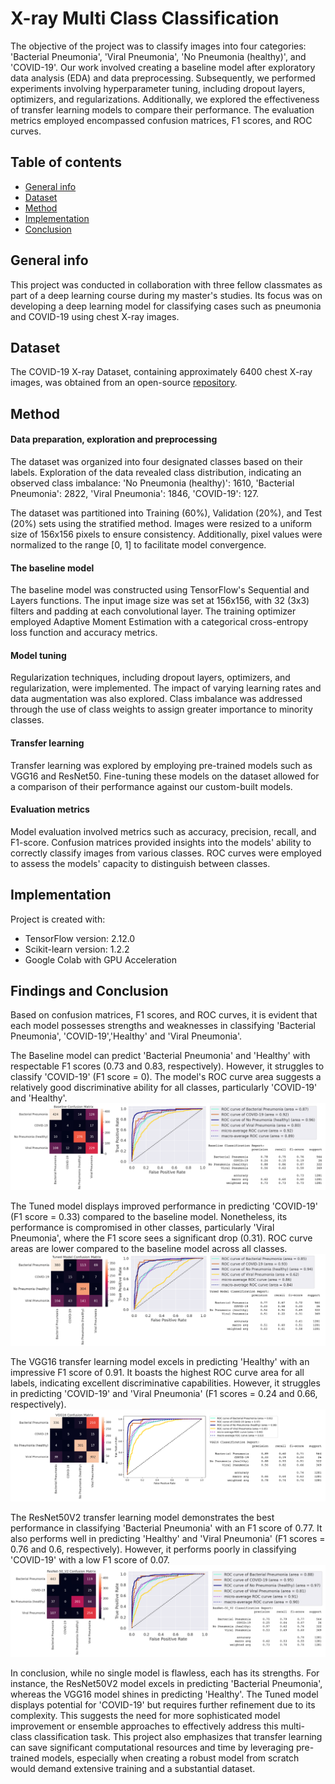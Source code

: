# X-ray Multi Class Classification
The objective of the project was to classify images into four categories: 'Bacterial Pneumonia', 'Viral Pneumonia', 'No Pneumonia (healthy)', and 'COVID-19'. Our work involved creating a baseline model after exploratory data analysis (EDA) and data preprocessing. Subsequently, we performed experiments involving hyperparameter tuning, including dropout layers, optimizers, and regularizations. Additionally, we explored the effectiveness of transfer learning models to compare their performance. The evaluation metrics employed encompassed confusion matrices, F1 scores, and ROC curves.


## Table of contents
* [General info](#General-info)
* [Dataset](#Dataset)
* [Method](#Method)
* [Implementation](#Implementation)
* [Conclusion](#Findings-and-conclusion)

## General info
This project was conducted in collaboration with three fellow classmates as part of a deep learning course during my master's studies. Its focus was on developing a deep learning model for classifying cases such as pneumonia and COVID-19 using chest X-ray images.

## Dataset
The COVID-19 X-ray Dataset, containing approximately 6400 chest X-ray images, was obtained from an open-source [repository](https://darwin.v7labs.com/v7-labs/covid-19-chest-x-ray-dataset?sort=priority%3Adesc).
	

## Method	
#### Data preparation, exploration and preprocessing
The dataset was organized into four designated classes based on their labels. Exploration of the data revealed class distribution, indicating an observed class imbalance: 'No Pneumonia (healthy)': 1610, 'Bacterial Pneumonia': 2822, 'Viral Pneumonia': 1846, 'COVID-19': 127.

The dataset was partitioned into Training (60%), Validation (20%), and Test (20%) sets using the stratified method. Images were resized to a uniform size of 156x156 pixels to ensure consistency. Additionally, pixel values were normalized to the range [0, 1] to facilitate model convergence.

#### The baseline model
The baseline model was constructed using TensorFlow's Sequential and Layers functions. The input image size was set at 156x156, with 32 (3x3) filters and padding at each convolutional layer. The training optimizer employed Adaptive Moment Estimation with a categorical cross-entropy loss function and accuracy metrics.

#### Model tuning
Regularization techniques, including dropout layers, optimizers, and regularization, were implemented. The impact of varying learning rates and data augmentation was also explored. Class imbalance was addressed through the use of class weights to assign greater importance to minority classes.

#### Transfer learning
Transfer learning was explored by employing pre-trained models such as VGG16 and ResNet50. Fine-tuning these models on the dataset allowed for a comparison of their performance against our custom-built models.

#### Evaluation metrics
Model evaluation involved metrics such as accuracy, precision, recall, and F1-score. Confusion matrices provided insights into the models' ability to correctly classify images from various classes. ROC curves were employed to assess the models' capacity to distinguish between classes.


## Implementation
Project is created with:
* TensorFlow version: 2.12.0
* Scikit-learn version: 1.2.2
* Google Colab with GPU Acceleration


## Findings and Conclusion
Based on confusion matrices, F1 scores, and ROC curves, it is evident that each model possesses strengths and weaknesses in classifying 'Bacterial Pneumonia', 'COVID-19','Healthy' and 'Viral Pneumonia'.

The Baseline model can predict 'Bacterial Pneumonia' and 'Healthy' with respectable F1 scores (0.73 and 0.83, respectively). However, it struggles to classify 'COVID-19' (F1 score = 0). The model's ROC curve area suggests a relatively good discriminative ability for all classes, particularly 'COVID-19' and 'Healthy'. ![Baseline](./Baseline.png)

The Tuned model displays improved performance in predicting 'COVID-19' (F1 score = 0.33) compared to the baseline model. Nonetheless, its performance is compromised in other classes, particularly 'Viral Pneumonia', where the F1 score sees a significant drop (0.31). ROC curve areas are lower compared to the baseline model across all classes. ![Tuned](./Tuned.png)

The VGG16 transfer learning model excels in predicting 'Healthy' with an impressive F1 score of 0.91. It boasts the highest ROC curve area for all labels, indicating excellent discriminative capabilities. However, it struggles in predicting 'COVID-19' and 'Viral Pneumonia' (F1 scores = 0.24 and 0.66, respectively). ![VGG16](./VGG16.png)

The ResNet50V2 transfer learning model demonstrates the best performance in classifying 'Bacterial Pneumonia' with an F1 score of 0.77. It also performs well in predicting 'Healthy' and 'Viral Pneumonia' (F1 scores = 0.76 and 0.6, respectively). However, it performs poorly in classifying 'COVID-19' with a low F1 score of 0.07. ![ResNet50V2](./ResNet50V2.png)

In conclusion, while no single model is flawless, each has its strengths. For instance, the ResNet50V2 model excels in predicting 'Bacterial Pneumonia', whereas the VGG16 model shines in predicting 'Healthy'. The Tuned model displays potential for 'COVID-19' but requires further refinement due to its complexity. This suggests the need for more sophisticated model improvement or ensemble approaches to effectively address this multi-class classification task. This project also emphasizes that transfer learning can save significant computational resources and time by leveraging pre-trained models, especially when creating a robust model from scratch would demand extensive training and a substantial dataset.

